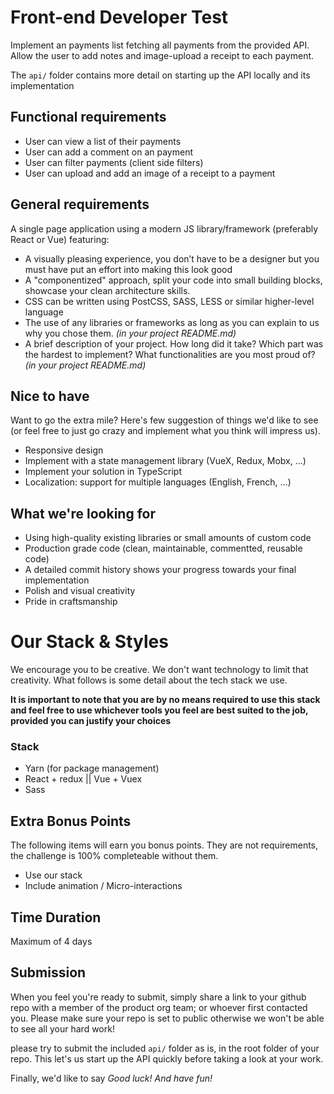 # Front-end Developer Test
Implement an payments list fetching all payments from the provided API. Allow the user to add notes and image-upload a receipt to each payment.

The `api/` folder contains more detail on starting up the API locally and its implementation

## Functional requirements
- User can view a list of their payments
- User can add a comment on an payment
- User can filter payments (client side filters)
- User can upload and add an image of a receipt to a payment

## General requirements
A single page application using a modern JS library/framework (preferably React or Vue) featuring:
- A visually pleasing experience, you don’t have to be a designer but you must have put an effort into making this look good
- A "componentized" approach, split your code into small building blocks, showcase your clean architecture skills.
- CSS can be written using PostCSS, SASS, LESS or similar higher-level language
- The use of any libraries or frameworks as long as you can explain to us why you chose them. _(in your project README.md)_
- A brief description of your project. How long did it take? Which part was the hardest to implement? What functionalities are you most proud of? _(in your project README.md)_

## Nice to have
Want to go the extra mile? Here's few suggestion of things we'd like to see (or feel free to just go crazy and implement what you think will impress us).
- Responsive design
- Implement with a state management library (VueX, Redux, Mobx, ...)
- Implement your solution in TypeScript
- Localization: support for multiple languages (English, French, ...)

## What we're looking for
- Using high-quality existing libraries or small amounts of custom code
- Production grade code (clean, maintainable, commentted, reusable code)
- A detailed commit history shows your progress towards your final implementation
- Polish and visual creativity
- Pride in craftsmanship

# Our Stack & Styles
We encourage you to be creative. We don't want technology to limit that creativity. What follows is some detail about the tech stack we use.

**It is important to note that you are by no means required to use this stack and feel free to use whichever tools you feel are best suited to the job, provided you can justify your choices**

### Stack
- Yarn (for package management)
- React + redux || Vue + Vuex 
- Sass

## Extra Bonus Points
The following items will earn you bonus points. They are not requirements, the challenge is 100% completeable without them. 
- Use our stack
- Include animation / Micro-interactions

## Time Duration
Maximum of 4 days

## Submission
When you feel you're ready to submit, simply share a link to your github repo with a member of the product org team; or whoever first contacted you. Please make sure your repo is set to public otherwise we won't be able to see all your hard work! 

please try to submit the included `api/` folder as is, in the root folder of your repo. This let's us start up the API quickly before taking a look at your work. 

Finally, we'd like to say *Good luck! And have fun!*
